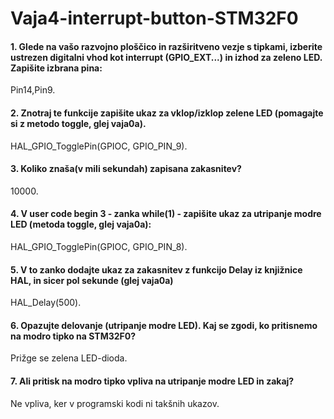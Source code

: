 # Vaja4-interrupt-button-STM32F0
<h4>1. Glede na vašo razvojno ploščico in razširitveno vezje s tipkami, izberite ustrezen digitalni vhod kot
interrupt (GPIO_EXT...) in izhod za zeleno LED. Zapišite izbrana pina:</h4>
<p>Pin14,Pin9.
</p>

<h4>2. Znotraj te funkcije zapišite ukaz za vklop/izklop zelene LED (pomagajte si z metodo toggle, glej vaja0a).</h4>
<p>HAL_GPIO_TogglePin(GPIOC, GPIO_PIN_9).</p>

<h4>3. Koliko znaša(v mili sekundah) zapisana zakasnitev?</h4>
<p>10000.</p>

<h4>4. V user code begin 3 - zanka while(1) - zapišite ukaz za utripanje modre LED (metoda toggle, glej vaja0a):</h4>
<p>HAL_GPIO_TogglePin(GPIOC, GPIO_PIN_8).</p>

<h4>5. V to zanko dodajte ukaz za zakasnitev z funkcijo Delay iz knjižnice HAL, in sicer pol sekunde (glej vaja0a)</h4>
<p>HAL_Delay(500).</p>
<h4>6. Opazujte delovanje (utripanje modre LED). Kaj se zgodi, ko pritisnemo na modro tipko na STM32F0?</h4>
<p>Prižge se zelena LED-dioda.</p>

<h4>7. Ali pritisk na modro tipko vpliva na utripanje modre LED in zakaj?</h4>
<p>Ne vpliva, ker v programski kodi ni takšnih ukazov. </p>












